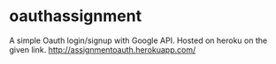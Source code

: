 # oauthassignment
A simple Oauth login/signup with Google API. Hosted on heroku on the given link.
http://assignmentoauth.herokuapp.com/
